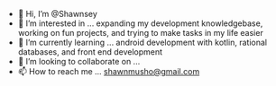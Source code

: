 - 👋 Hi, I’m @Shawnsey
- 👀 I’m interested in ... expanding my development knowledgebase, working on fun projects, and trying to make tasks in my life easier
- 🌱 I’m currently learning ... android development with kotlin, rational databases, and front end development
- 💞️ I’m looking to collaborate on ...
- 📫 How to reach me ... shawnmusho@gmail.com

<!---
Shawnsey/Shawnsey is a ✨ special ✨ repository because its `README.md` (this file) appears on your GitHub profile.
You can click the Preview link to take a look at your changes.
--->
